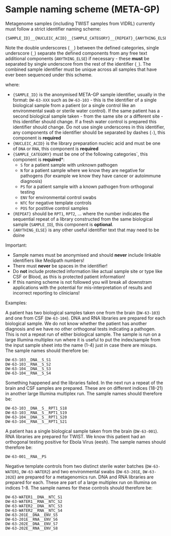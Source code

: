 # Sample naming scheme (META-GP)

Metagenome samples (including TWIST samples from VIDRL) currently must follow a strict identifier naming scheme:

```
{SAMPLE_ID}__{NUCLEIC_ACID}__{SAMPLE_CATEGORY}__{REPEAT}_{ANYTHING_ELSE}
```

Note the double underscores (`__`) between the defined categories, single underscore (`_`) separate the defined components from any free text additional components (`ANYTHING_ELSE`) if necessary - these **must** be separated by single underscore from the rest of the identifier (`_`). 
The combined sample identifier must be unique across all samples that have ever been sequenced under this scheme.

where:

* `{SAMPLE_ID}` is the anonymised META-GP sample identifier, usually in the format: `DW-63-XXX` such as `DW-63-103` - this is the identifier of a single biological sample from a patient (or a single control like an environmental swab or sterile water control). If the same patient has a second biological sample taken - from the same site or a different site - this identifier should change. If a fresh water control is prepared this identifier should change. Do not use single underscores in this identifier, any components of the identifier should be separated by dashes (`-`), this component is **required**
* `{NUCLEIC_ACID}` is the library preparation nucleic acid and must be one of `DNA` or `RNA`, this component is **required**
* `{SAMPLE_CATEGORY}` must be one of the following categories`, this component is **required***:
  * `S` for a patient sample with unknown pathogen
  * `N` for a patient sample where we know they are negative for pathogens (for example we know they have cancer or autoimmune diagnosis)
  * `PS` for a patient sample with a known pathogen from orthogonal testing
  * `ENV` for environmental control swabs
  * `NTC` for negative template controls
  * `POS` for postitive control samples
* `{REPEAT}` should be `RPT1`, `RPT2`, ... where the number indicates the sequential repeat of a library constructed from the same biological sample (`SAMPLE_ID`), this component is **optional**.
* `{ANYTHING_ELSE}` is any other useful identifier text that may need to be doine


Important:

* Sample names must be anonymised and should **never** include linkable identifiers like Medipath numbers!
* There must **never** be spaces in the identifier!
* Do **not** include protected information like actual sample site or type like CSF or Blood, as this is protected patient information!
* If this naming scheme is not followed you will break all downstram applications with the potential for mis-interpretation of results and incorrect reporting to clinicians!

Examples:

A patient has two biological samples taken one from the brain (`DW-63-103`) and one from CSF (`DW-63-104`). DNA and RNA libraries are prepared for each biological sample. We do not know whether the patient has another diagnosis and we have no other orthogonal tests indicating a pathogen. This is not a repeat run of either biological sample. The sample is run on a large Illumina multiplex run where it is useful to put the index/sample from the input sample sheet into the name (1-4) just in case there are mixups. The sample names should therefore be:

```
DW-63-103__DNA__S_S1
DW-63-103__RNA__S_S2
DW-63-104__DNA__S_S3
DW-63-104__RNA__S_S4
```

Something happened and the libraries failed. In the next run a repeat of the brain and CSF samples are prepared. These are on different indices (18-21) in another large Illumina multiplex run. The sample names should therefore be:

```
DW-63-103__DNA__S__RPT1_S18
DW-63-103__RNA__S__RPT1_S19
DW-63-104__DNA__S__RPT1_S20
DW-63-104__RNA__S__RPT1_S21
```

A patient has a single biological sample taken from the brain (`DW-63-001`). RNA libraries are prepared for TWIST. We know this patient had an orthogonal testing positive for Ebola Virus (eesh). The sample names should therefore be:

```
DW-63-001__RNA__PS
```

Negative template controls from two distinct sterile water batches (`DW-63-WATER1`, `DW-63-WATER2`) and two environmental swabs (`DW-63-201E`, `DW-63-202E`) are prepared for a metagenomics run. DNA and RNA libraries are prepared for each. These are part of a large multiplex run on Illumina on indices 1-8. The sample names for these controls should therefore be:

```
DW-63-WATER1__DNA__NTC_S1
DW-63-WATER1__RNA__NTC_S2
DW-63-WATER2__DNA__NTC_S3
DW-63-WATER2__RNA__NTC_S4
DW-63-201E__DNA__ENV_S5
DW-63-201E__RNA__ENV_S6
DW-63-202E__DNA__ENV_S7
DW-63-202E__RNA__ENV_S8
```
